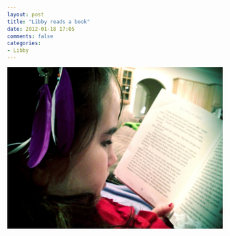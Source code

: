 ```yaml
---
layout: post
title: "Libby reads a book"
date: 2012-01-18 17:05
comments: false
categories: 
- Libby
---
```

![Libby reading a book](/assets/images/2012/2012-01-14/2012-01-15-at-20.17.48.jpg)


